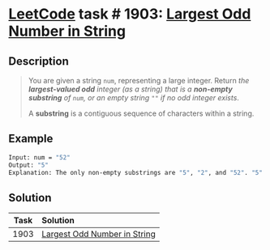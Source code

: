 # [LeetCode][leetcode] task # 1903: [Largest Odd Number in String][task]

Description
-----------

> You are given a string `num`, representing a large integer.
> Return _the **largest-valued odd** integer (as a string)
> that is a **non-empty substring** of `num`,
> or an empty string `""` if no odd integer exists_.
> 
> A **substring** is a contiguous sequence of characters within a string.

Example
-------

```sh
Input: num = "52"
Output: "5"
Explanation: The only non-empty substrings are "5", "2", and "52". "5" is the only odd number.
```

Solution
--------

| Task | Solution                                 |
|:----:|:-----------------------------------------|
| 1903 | [Largest Odd Number in String][solution] |


[leetcode]: <http://leetcode.com/>
[task]: <https://leetcode.com/problems/largest-odd-number-in-string/>
[solution]: <https://github.com/wellaxis/praxis-leetcode/blob/main/src/main/java/com/witalis/praxis/leetcode/task/h20/p1903/option/Practice.java>
